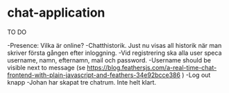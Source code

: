 # chat-application

TO DO 

-Presence: Vilka är online? 
-Chatthistorik. Just nu visas all historik när man skriver första gången efter inloggning.
-Vid registrering ska alla user speca username, namn, efternamn, mail och password.
-Username should be visible next to message (se https://blog.feathersjs.com/a-real-time-chat-frontend-with-plain-javascript-and-feathers-34e92bcce386 )
-Log out knapp
-Johan har skapat tre chatrum. Inte helt klart. 
